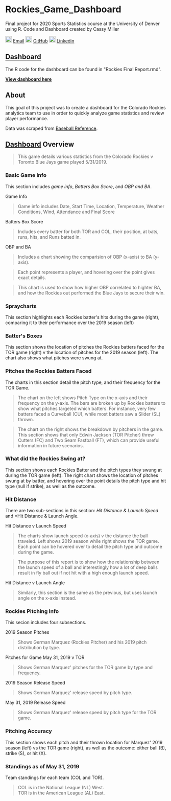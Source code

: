 # Rockies_Game_Dashboard  
Final project for 2020 Sports Statistics course at the University of Denver using R.
Code and Dashboard created by Cassy Miller  

<img src = "https://pngimg.com/uploads/at_sign/small/at_sign_PNG86.png" alt = "emaillogo" width = 20> [Email](mailto:cassydmiller@yahoo.com) 
<img src = "https://cdn-icons-png.flaticon.com/512/25/25231.png" alt = "gitlogo" width = 20> [GitHub](https://github.com/cassydm) 
<img src = "https://images.icon-icons.com/2428/PNG/512/linkedin_black_logo_icon_147114.png" alt = "linkedinlogo" width = 20> [Linkedin](https://www.linkedin.com/in/cassydm/)

## [Dashboard](https://cassydm.github.io/Rockies_Game_Dashboard/Rockies-Dash-Final.html)  

The R code for the dashboard can be found in "Rockies Final Report.rmd".  

**[View dashboard here](https://cassydm.github.io/Rockies_Game_Dashboard/Rockies-Dash-Final.html)**  

## About  

This goal of this project was to create a dashboard for the Colorado Rockies analytics team to use in order to quickly analyze game statistics and review player performance. 

Data was scraped from [Baseball Reference](https://www.baseball-reference.com/).  

## [Dashboard](https://cassydm.github.io/Rockies_Game_Dashboard/Rockies-Dash-Final.html) Overview  

> This game details various statistics from the Colorado Rockies v Toronto Blue Jays game played 5/31/2019.  

### Basic Game Info

This section includes *game info*, *Batters Box Score*, and *OBP and BA*. 

Game Info  
> Game info includes Date, Start Time, Location, Temperature, Weather Conditions, Wind, Attendance and Final Score  

Batters Box Score  
> Includes every batter for both TOR and COL, their position, at bats, runs, hits, and Runs batted in.  

OBP and BA  
> Includes a chart showing the comparision of OBP (x-axis) to BA (y-axis).  

> Each point represents a player, and hovering over the point gives exact details.  

> This chart is used to show how higher OBP correlated to highter BA, and how the Rockies out performed the Blue Jays to secure their win.  

### Spraycharts  

This section highlights each Rockies batter's hits during the game (right), comparing it to their performance over the 2019 season (left)  

### Batter's Boxes  

This section shows the location of pitches the Rockies batters faced for the TOR game (right) v the location of pitches for the 2019 season (left). The chart also shows what pitches were swung at.  

### Pitches the Rockies Batters Faced  

The charts in this section detail the pitch type, and their frequency for the TOR Game.  

> The chart on the left shows Pitch Type on the x-axis and their frequency on the y-axis. The bars are broken up by Rockies batters to show what pitches targeted which batters. For instance, very few batters faced a Curveball (CU), while most batters saw a Slider (SL) thrown.  

> The chart on the right shows the breakdown by pitchers in the game. This section shows that only Edwin Jackson (TOR Pitcher) threw Cutters (FC) and Two Seam Fastball (FT), which can provide useful information in future scenarios.  

### What did the Rockies Swing at?

This section shows each Rockies Batter and the pitch types they swung at during the TOR game (left). The right chart shows the location of pitches swung at by batter, and hovering over the point details the pitch type and hit type (null if strike), as well as the outcome.  

### Hit Distance  

There are two sub-sections in this section: *Hit Distance & Launch Speed* and *Hit Distance & Launch Angle.  

Hit Distance v Launch Speed  

> The charts show launch speed (x-axis) v the distance the ball traveled. Left shows 2019 season while right shows the TOR game. Each point can be hovered over to detail the pitch type and outcome during the game.  

> The purpose of this report is to show how the relationship between the launch speed of a ball and interestingly how a lot of deep balls result in fly ball out if not hit with a high enough launch speed.  

Hit Distance v Launch Angle  

> Similarly, this section is the same as the previous, but uses launch angle on the x-axis instead.  

### Rockies Pitching Info  

This secion includes four subsections.  

2019 Season Pitches  

> Shows German Marquez (Rockies Pitcher) and his 2019 pitch distribution by type.  

Pitches for Game May 31, 2019 v TOR  

> Shows German Marquez' pitches for the TOR game by type and frequency. 

2019 Season Release Speed  

> Shows German Marquez' release speed by pitch type.  

May 31, 2019 Release Speed  

> Shows German Marquez' release speed by pitch type for the TOR game.  

### Pitching Accuracy  

This section shows each pitch and their thrown location for Marquez' 2019 season (left) vs the TOR game (right), as well as the outcome: either ball (B), strike (S), or hit (X).  

### Standings as of May 31, 2019  

Team standings for each team (COL and TOR).  

> COL is in the National League (NL) West.  
> TOR is in the American League (AL) East.  

